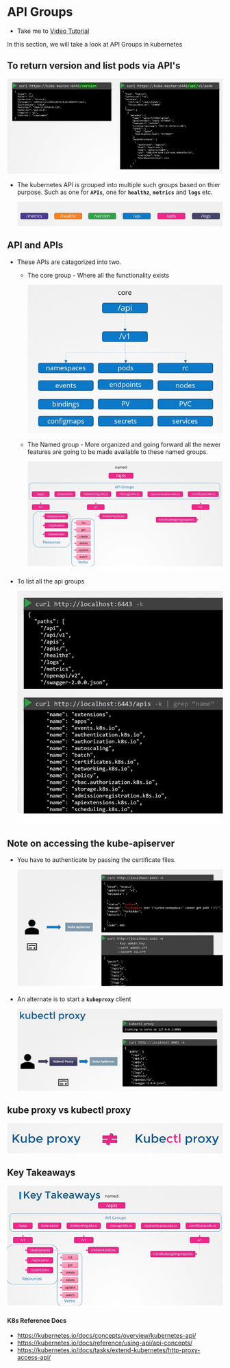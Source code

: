 # API Groups
  - Take me to [Video Tutorial](https://kodekloud.com/topic/api-groups/)
  
In this section, we will take a look at API Groups in kubernetes

## To return version and list pods via API's 

 ![api3](../../images/api3.PNG)
 
- The kubernetes API is grouped into multiple such groups based on thier purpose. Such as one for **`APIs`**, one for **`healthz`**, **`metrics`** and **`logs`** etc.

  ![api4](../../images/api4.PNG)
 
## API and APIs
- These APIs are catagorized into two.
  - The core group - Where all the functionality exists
    
    ![api5](../../images/api5.PNG)
 
  - The Named group - More organized and going forward all the newer features are going to be made available to these named groups.
  
    ![api6](../../images/api6.PNG)
    
- To list all the api groups

  ![api7](../../images/api7.PNG)
  
## Note on accessing the kube-apiserver
- You have to authenticate by passing the certificate files.

  ![api8](../../images/api8.PNG)
  
- An alternate is to start a **`kubeproxy`** client
  
  ![api9](../../images/api9.PNG)
  
## kube proxy vs kubectl proxy
 
  ![kp](../../images/kp.PNG)
  
## Key Takeaways

  ![api10](../../images/api10.PNG)

#### K8s Reference Docs
- https://kubernetes.io/docs/concepts/overview/kubernetes-api/
- https://kubernetes.io/docs/reference/using-api/api-concepts/
- https://kubernetes.io/docs/tasks/extend-kubernetes/http-proxy-access-api/
